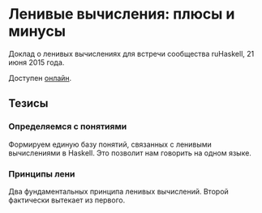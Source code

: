 # Ленивые вычисления: плюсы и минусы

Доклад о ленивых вычислениях для встречи сообщества ruHaskell, 21 июня 2015 года.

Доступен [онлайн](http://denisshevchenko.github.io/meetup2015lazy/).

## Тезисы

### Определяемся с понятиями

Формируем единую базу понятий, связанных с ленивыми вычислениями в Haskell. Это позволит нам говорить на одном языке.

### Принципы лени

Два фундаментальных принципа ленивых вычислений. Второй фактически вытекает из первого.


